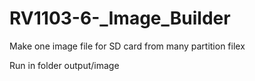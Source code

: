 # RV1103-6-_Image_Builder
Make one image file for SD card from many partition filex

Run in folder output/image
